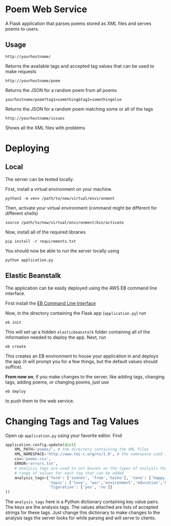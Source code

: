 # Poem Web Service

A Flask application that parses poems stored as XML files and serves poems to users.

## Usage

`http://yourhostname/`

Returns the available tags and accepted tag values that can be used to make requests

`http://yourhostname/poem`

Returns the JSON for a random poem from all poems

`yourhostname/poem?tag1=something&tag2=somethingelse`

Returns the JSON for a random poem matching some or all of the tags

`http://yourhostname/issues`

Shows all the XML files with problems


# Deploying

## Local

The server can be tested locally.

First, install a virtual environment on your machine.

`python3 -m venv /path/to/new/virtual/environment`

Then, activate your virtual environment (command might be different for different shells)

`source /path/to/new/virtual/environment/bin/activate`

Now, install all of the required libraries

`pip install -r requirements.txt`

You should now be able to run the server locally using

`python application.py`

## Elastic Beanstalk

The application can be easily deployed using the AWS EB command line interface.

First install the [EB Command Line Interface](https://docs.aws.amazon.com/elasticbeanstalk/latest/dg/eb-cli3-install.html)

Now, in the directory containing the Flask app (`application.py`) run

`eb init`

This will set up a hidden `elasticbeanstalk` folder containing all of the information needed to deploy the app. Next, run

`eb create`

This creates an EB environment to house your application in and deploys the app (it will prompt you for a few things,
but the default values should suffice).

**From now on**, if you make changes to the server, like adding tags, changing tags, adding poems, or changing poems, just use

`eb deploy`

to push them to the web service.

# Changing Tags and Tag Values

Open up `application.py` using your favorite editor. Find

```python
application.config.update(dict(
    XML_PATH='poems/', # the directory containing the XML files
    XML_NAMESPACE='http://www.tei-c.org/ns/1.0', # the namespace used in the XML files
    csv='poems.csv',
    ERROR='errors.txt',
    # analysis tags are used to set bounds on the types of analysis that can be picked from and the
    # range of values for each tag that can be added
    analysis_tags={'form': ['sonnet', 'free','haiku'], 'tone': ['happy', 'sad','indifferent'], \
                   'topic': ['love', 'war','environment','education','history'],\
                   'figurative': ['yes', 'no']}
))
```

The `analysis_tags` here is a Python dictionary containing key value pairs. The keys are the analysis tags. The values
attached are lists of accepted strings for these tags. Just change this dictionary to make changes to the analysis tags
the server looks for while parsing and will serve to clients.






